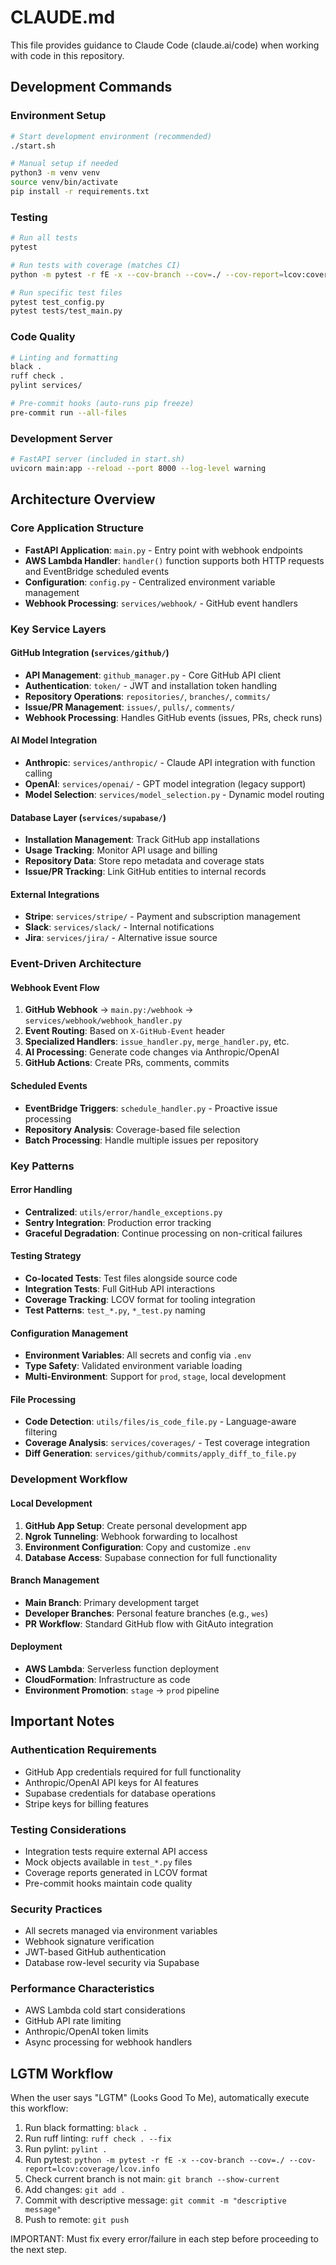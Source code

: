 # CLAUDE.md

This file provides guidance to Claude Code (claude.ai/code) when working with code in this repository.

## Development Commands

### Environment Setup

```bash
# Start development environment (recommended)
./start.sh

# Manual setup if needed
python3 -m venv venv
source venv/bin/activate
pip install -r requirements.txt
```

### Testing

```bash
# Run all tests
pytest

# Run tests with coverage (matches CI)
python -m pytest -r fE -x --cov-branch --cov=./ --cov-report=lcov:coverage/lcov.info

# Run specific test files
pytest test_config.py
pytest tests/test_main.py
```

### Code Quality

```bash
# Linting and formatting
black .
ruff check .
pylint services/

# Pre-commit hooks (auto-runs pip freeze)
pre-commit run --all-files
```

### Development Server

```bash
# FastAPI server (included in start.sh)
uvicorn main:app --reload --port 8000 --log-level warning
```

## Architecture Overview

### Core Application Structure

- **FastAPI Application**: `main.py` - Entry point with webhook endpoints
- **AWS Lambda Handler**: `handler()` function supports both HTTP requests and EventBridge scheduled events
- **Configuration**: `config.py` - Centralized environment variable management
- **Webhook Processing**: `services/webhook/` - GitHub event handlers

### Key Service Layers

#### GitHub Integration (`services/github/`)

- **API Management**: `github_manager.py` - Core GitHub API client
- **Authentication**: `token/` - JWT and installation token handling
- **Repository Operations**: `repositories/`, `branches/`, `commits/`
- **Issue/PR Management**: `issues/`, `pulls/`, `comments/`
- **Webhook Processing**: Handles GitHub events (issues, PRs, check runs)

#### AI Model Integration

- **Anthropic**: `services/anthropic/` - Claude API integration with function calling
- **OpenAI**: `services/openai/` - GPT model integration (legacy support)
- **Model Selection**: `services/model_selection.py` - Dynamic model routing

#### Database Layer (`services/supabase/`)

- **Installation Management**: Track GitHub app installations
- **Usage Tracking**: Monitor API usage and billing
- **Repository Data**: Store repo metadata and coverage stats
- **Issue/PR Tracking**: Link GitHub entities to internal records

#### External Integrations

- **Stripe**: `services/stripe/` - Payment and subscription management
- **Slack**: `services/slack/` - Internal notifications
- **Jira**: `services/jira/` - Alternative issue source

### Event-Driven Architecture

#### Webhook Event Flow

1. **GitHub Webhook** → `main.py:/webhook` → `services/webhook/webhook_handler.py`
2. **Event Routing**: Based on `X-GitHub-Event` header
3. **Specialized Handlers**: `issue_handler.py`, `merge_handler.py`, etc.
4. **AI Processing**: Generate code changes via Anthropic/OpenAI
5. **GitHub Actions**: Create PRs, comments, commits

#### Scheduled Events

- **EventBridge Triggers**: `schedule_handler.py` - Proactive issue processing
- **Repository Analysis**: Coverage-based file selection
- **Batch Processing**: Handle multiple issues per repository

### Key Patterns

#### Error Handling

- **Centralized**: `utils/error/handle_exceptions.py`
- **Sentry Integration**: Production error tracking
- **Graceful Degradation**: Continue processing on non-critical failures

#### Testing Strategy

- **Co-located Tests**: Test files alongside source code
- **Integration Tests**: Full GitHub API interactions
- **Coverage Tracking**: LCOV format for tooling integration
- **Test Patterns**: `test_*.py`, `*_test.py` naming

#### Configuration Management

- **Environment Variables**: All secrets and config via `.env`
- **Type Safety**: Validated environment variable loading
- **Multi-Environment**: Support for `prod`, `stage`, local development

#### File Processing

- **Code Detection**: `utils/files/is_code_file.py` - Language-aware filtering
- **Coverage Analysis**: `services/coverages/` - Test coverage integration
- **Diff Generation**: `services/github/commits/apply_diff_to_file.py`

### Development Workflow

#### Local Development

1. **GitHub App Setup**: Create personal development app
2. **Ngrok Tunneling**: Webhook forwarding to localhost
3. **Environment Configuration**: Copy and customize `.env`
4. **Database Access**: Supabase connection for full functionality

#### Branch Management

- **Main Branch**: Primary development target
- **Developer Branches**: Personal feature branches (e.g., `wes`)
- **PR Workflow**: Standard GitHub flow with GitAuto integration

#### Deployment

- **AWS Lambda**: Serverless function deployment
- **CloudFormation**: Infrastructure as code
- **Environment Promotion**: `stage` → `prod` pipeline

## Important Notes

### Authentication Requirements

- GitHub App credentials required for full functionality
- Anthropic/OpenAI API keys for AI features
- Supabase credentials for database operations
- Stripe keys for billing features

### Testing Considerations

- Integration tests require external API access
- Mock objects available in `test_*.py` files
- Coverage reports generated in LCOV format
- Pre-commit hooks maintain code quality

### Security Practices

- All secrets managed via environment variables
- Webhook signature verification
- JWT-based GitHub authentication
- Database row-level security via Supabase

### Performance Characteristics

- AWS Lambda cold start considerations
- GitHub API rate limiting
- Anthropic/OpenAI token limits
- Async processing for webhook handlers

## LGTM Workflow

When the user says "LGTM" (Looks Good To Me), automatically execute this workflow:

1. Run black formatting: `black .`
2. Run ruff linting: `ruff check . --fix`
3. Run pylint: `pylint .`
4. Run pytest: `python -m pytest -r fE -x --cov-branch --cov=./ --cov-report=lcov:coverage/lcov.info`
5. Check current branch is not main: `git branch --show-current`
6. Add changes: `git add .`
7. Commit with descriptive message: `git commit -m "descriptive message"`
8. Push to remote: `git push`

IMPORTANT: Must fix every error/failure in each step before proceeding to the next step.

